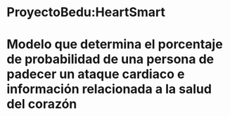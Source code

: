 # ProyectoBedu:HeartSmart
#  Modelo que determina el porcentaje de probabilidad de una persona de padecer un ataque cardiaco e información relacionada a la salud del corazón 
